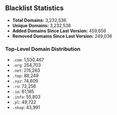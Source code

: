 ## Blacklist Statistics

- **Total Domains:** 3,232,536
- **Unique Domains:** 3,232,536
- **Added Domains Since Last Version:** 459,656
- **Removed Domains Since Last Version:** 249,036

### Top-Level Domain Distribution

-  `.com`: 1,530,467
-  `.org`: 254,703
-  `.net`: 215,263
-  `.top`: 88,249
-  `.xyz`: 74,609
-  `.ru`: 72,256
-  `.io`: 61,185
-  `.info`: 55,803
-  `.pl`: 49,722
-  `.shop`: 43,991
